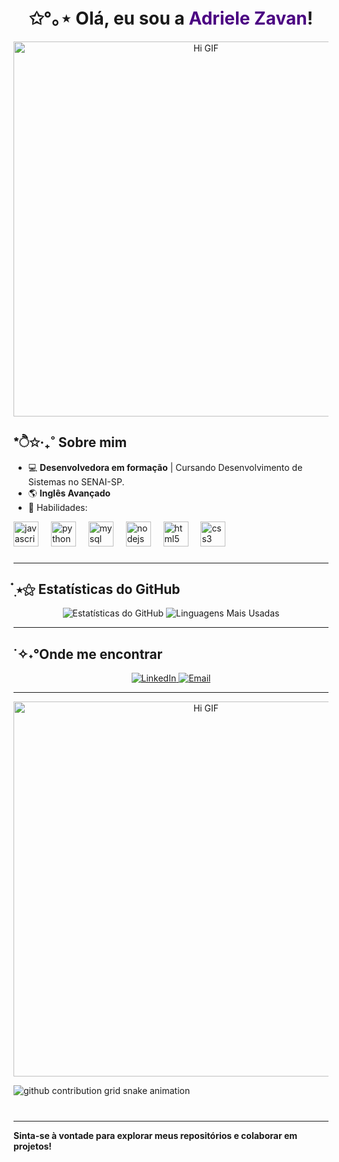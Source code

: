 # <div align="center"> ✩°｡⋆ Olá, eu sou a <font color="#4B0082">Adriele Zavan</font>!</div>

<p align="center">
  <img src="https://i.pinimg.com/originals/a5/d1/f6/a5d1f61e89bdce061817723044f8a757.gif" width="600" alt="Hi GIF">
</p>

## *ੈ✩‧₊˚  Sobre mim 
- 💻 **Desenvolvedora em formação** | Cursando Desenvolvimento de Sistemas no SENAI-SP.
- 🌎 **Inglês Avançado** 
- 👾 Habilidades:
  <br>
 <div align="left">
  <img src="https://cdn.jsdelivr.net/gh/devicons/devicon/icons/javascript/javascript-original.svg" height="40" alt="javascript logo"  />
  <img width="12" />
  <img src="https://cdn.jsdelivr.net/gh/devicons/devicon/icons/python/python-original.svg" height="40" alt="python logo"  />
  <img width="12" />
  <img src="https://cdn.jsdelivr.net/gh/devicons/devicon/icons/mysql/mysql-original.svg" height="40" alt="mysql logo"  />
  <img width="12" />
  <img src="https://cdn.jsdelivr.net/gh/devicons/devicon/icons/nodejs/nodejs-original.svg" height="40" alt="nodejs logo"  />
  <img width="12" />
  <img src="https://cdn.jsdelivr.net/gh/devicons/devicon/icons/html5/html5-original.svg" height="40" alt="html5 logo"  />
  <img width="12" />
  <img src="https://cdn.jsdelivr.net/gh/devicons/devicon/icons/css3/css3-original.svg" height="40" alt="css3 logo"  />
</div>

###

---

## ๋࣭ ⭑⚝ Estatísticas do GitHub
<p align="center">
  <img src="https://github-readme-stats.vercel.app/api?username=AdrieleZavan&show_icons=true&theme=radical" alt="Estatísticas do GitHub">
  <img src="https://github-readme-stats.vercel.app/api/top-langs/?username=AdrieleZavan&layout=compact&theme=radical" alt="Linguagens Mais Usadas">
</p>

---

## ˙✧˖°Onde me encontrar
<p align="center">
  <a href="https://www.linkedin.com/in/adriele-zavan-ab9361286/" target="_blank">
    <img src="https://img.shields.io/badge/LinkedIn-blue?style=for-the-badge&logo=linkedin&logoColor=white" alt="LinkedIn">
  </a>
  <a href="mailto:adriele.zavan4313@gmail.com">
    <img src="https://img.shields.io/badge/Email-D14836?style=for-the-badge&logo=gmail&logoColor=white" alt="Email">
  </a>
</p>

---

<p align="center">
  <img src="https://i.pinimg.com/originals/59/b8/c8/59b8c8622c076c5dc7bac0dd591c712c.gif" width="600" alt="Hi GIF">
</p>

<picture>
  <source media="(prefers-color-scheme: dark)" srcset="https://raw.githubusercontent.com/AdrieleZavan/output/github-contribution-grid-snake-dark.svg">
  <source media="(prefers-color-scheme: light)" srcset="https://raw.githubusercontent.com/AdrieleZavan/output/github-contribution-grid-snake.svg">
  <img alt="github contribution grid snake animation" src="https://raw.githubusercontent.com/AdrieleZavan/output/github-contribution-grid-snake.svg">
</picture>
<br><br>




###
---

**Sinta-se à vontade para explorar meus repositórios e colaborar em projetos!**
